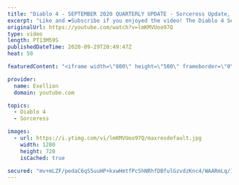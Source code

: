 ```yaml
---
title: "Diablo 4 - SEPTEMBER 2020 QUARTERLY UPDATE - Sorceress Update, Skills and Talents!"
excerpt: "Like and ❤️Subscribe if you enjoyed the video! The Diablo 4 September 2020 Quarterly Update is HERE! In this video I go over the update and express some of ..."
originalUrl: https://youtube.com/watch?v=lmKMVUoo97Q
type: video
length: PT13M59S
publishedDateTime: 2020-09-29T20:49:47Z
heat: 50

featuredContent: "<iframe width=\"800\" height=\"500\" frameborder=\"0\" src=\"https://www.youtube.com/embed/lmKMVUoo97Q\" allow=\"accelerometer; autoplay; encrypted-media; gyroscope; picture-in-picture\" allowfullscreen></iframe>"

provider:
  name: Exellion
  domain: youtube.com

topics:
  - Diablo 4
  - Sorceress

images:
  - url: https://i.ytimg.com/vi/lmKMVUoo97Q/maxresdefault.jpg
    width: 1280
    height: 720
    isCached: true

secured: "mv+mLZF/pedaC6qS5uuHP+kxwHmtfPc5hNRhfDBfulGzvdzKnc4/WAARmLq/1prgfuD/4SNqkLHL9ySNZ/AIQNmINCu1F3XxySvM3Vvp3UP73e9y7dWXrLdLvTwpeB6i5qilp07Jvzox7Z67FruuVxJkHBNfkgZeOxll9sc2zY//zDAANEUkj5FkG0lEbZXp2FbYqQ6kM6FpG/4tWDKcAahc3UEtV6xWgelCreB3fzEj8NX1xUyp1U0AeTMiISLtgN7O4ddiz11T4G/BT9RhZfPiFXibf9gGznMoEn8zFQ6u8c5d4nK33lwcjHPQiia5/ao166AmQWeaytRzqTLR0RxtovZv6o9ovUpS+5DqpFS4JLl5HdOMnvSUkHtVe7yq/rb7uEgPDHj14kAklXDntyPJvuJIjvLBfRnbL9PK+wg=;QSfm9KBQ0Pd2SCL1UbMSJA=="
---
```


